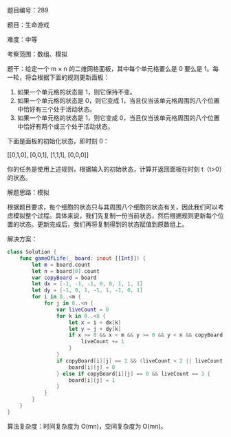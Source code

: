 题目编号：289

题目：生命游戏

难度：中等

考察范围：数组、模拟

题干：给定一个 m × n 的二维网格面板，其中每个单元格要么是 0 要么是 1。每一轮，将会根据下面的规则更新面板：

1. 如果一个单元格的状态是 1，则它保持不变。
2. 如果一个单元格的状态是 0，则它变成 1，当且仅当该单元格周围的八个位置中恰好有三个处于活动状态。
3. 如果一个单元格的状态是 1，则它变成 0，当且仅当该单元格周围的八个位置中恰好有两个或三个处于活动状态。

下面是面板的初始化状态，即时刻 0：

[[0,1,0],
 [0,0,1],
 [1,1,1],
 [0,0,0]]

你的任务是使用上述规则，根据输入的初始状态，计算并返回面板在时刻 t（t>0）的状态。

解题思路：模拟

根据题目要求，每个细胞的状态只与其周围八个细胞的状态有关，因此我们可以考虑模拟整个过程。具体来说，我们先复制一份当前状态，然后根据规则更新每个位置的状态。更新完成后，我们再将复制得到的状态赋值到原数组上。

解决方案：

```swift
class Solution {
    func gameOfLife(_ board: inout [[Int]]) {
        let m = board.count
        let n = board[0].count
        var copyBoard = board
        let dx = [-1, -1, -1, 0, 0, 1, 1, 1]
        let dy = [-1, 0, 1, -1, 1, -1, 0, 1]
        for i in 0..<m {
            for j in 0..<n {
                var liveCount = 0
                for k in 0..<8 {
                    let x = i + dx[k]
                    let y = j + dy[k]
                    if x >= 0 && x < m && y >= 0 && y < n && copyBoard[x][y] == 1 {
                        liveCount += 1
                    }
                }
                if copyBoard[i][j] == 1 && (liveCount < 2 || liveCount > 3) {
                    board[i][j] = 0
                } else if copyBoard[i][j] == 0 && liveCount == 3 {
                    board[i][j] = 1
                }
            }
        }
    }
}
```

算法复杂度：时间复杂度为 O(mn)，空间复杂度为 O(mn)。